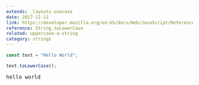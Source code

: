 ```yaml
---
extends: _layouts.usecase
date: 2017-11-11
link: https://developer.mozilla.org/en-US/docs/Web/JavaScript/Reference/Global_Objects/String/toLowerCase
reference: String.toLowerCase
related: uppercase-a-string
category: strings
---
```


```javascript
const text = "Hello World";

text.toLowerCase();
```

<pre class="output">hello world</pre>

